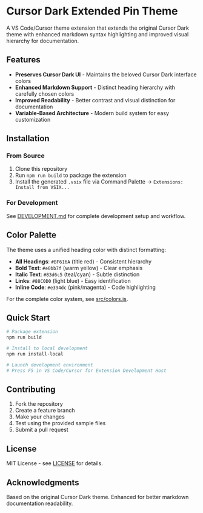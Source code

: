 # Cursor Dark Extended Pin Theme

A VS Code/Cursor theme extension that extends the original Cursor Dark theme with enhanced markdown syntax highlighting and improved visual hierarchy for documentation.

## Features

- **Preserves Cursor Dark UI** - Maintains the beloved Cursor Dark interface colors
- **Enhanced Markdown Support** - Distinct heading hierarchy with carefully chosen colors
- **Improved Readability** - Better contrast and visual distinction for documentation
- **Variable-Based Architecture** - Modern build system for easy customization

## Installation

### From Source
1. Clone this repository
2. Run `npm run build` to package the extension
3. Install the generated `.vsix` file via Command Palette → `Extensions: Install from VSIX...`

### For Development
See [DEVELOPMENT.md](DEVELOPMENT.md) for complete development setup and workflow.

## Color Palette

The theme uses a unified heading color with distinct formatting:

- **All Headings**: `#BF616A` (title red) - Consistent hierarchy
- **Bold Text**: `#e0bb7f` (warm yellow) - Clear emphasis  
- **Italic Text**: `#83d6c5` (teal/cyan) - Subtle distinction
- **Links**: `#88C0D0` (light blue) - Easy identification
- **Inline Code**: `#e394dc` (pink/magenta) - Code highlighting

For the complete color system, see [src/colors.js](src/colors.js).

## Quick Start

```bash
# Package extension
npm run build

# Install to local development
npm run install-local

# Launch development environment
# Press F5 in VS Code/Cursor for Extension Development Host
```

## Contributing

1. Fork the repository
2. Create a feature branch
3. Make your changes
4. Test using the provided sample files
5. Submit a pull request

## License

MIT License - see [LICENSE](LICENSE) for details.

## Acknowledgments

Based on the original Cursor Dark theme. Enhanced for better markdown documentation readability.